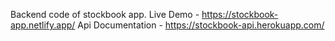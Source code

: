 Backend code of stockbook app.
Live Demo - https://stockbook-app.netlify.app/
Api Documentation - https://stockbook-api.herokuapp.com/
